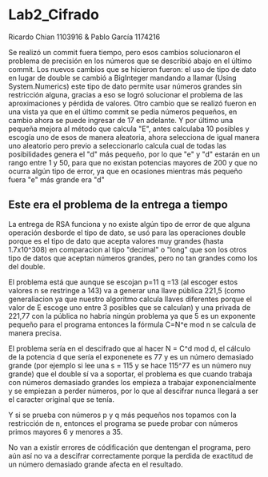 # Lab2_Cifrado
Ricardo Chian 1103916 &amp; Pablo García 1174216

Se realizó un commit fuera tiempo, pero esos cambios solucionaron el problema de precisión en los números que se describió abajo en el último commit. Los nuevos cambios que se hicieron fueron: el uso de tipo de dato en lugar de double se cambió a BigInteger mandando a llamar (Using System.Numerics) este tipo de dato permite usar números grandes sin restricción alguna, gracias a eso se logró solucionar el problema de las aproximaciones y pérdida de valores. Otro cambio que se realizó fueron en una vista ya que en el último commit se pedia números pequeños, en cambio ahora se puede ingresar de 17 en adelante. Y por último una pequeña mejora al método que calcula "E", antes calculaba 10 posibles y escogía uno de esos de manera aleatoria, ahora selecciona de igual manera uno aleatorio pero previo a seleccionarlo calcula cual de todas las posibilidades genera el "d" más pequeño, por lo que "e" y "d" estarán en un rango entre 1 y 50, para que no existan potencias mayores de 200 y que no ocurra algún tipo de error, ya que en ocasiones mientras más pequeño fuera "e" más grande era "d"

Este era el problema de la entrega a tiempo
----------------------------------------------------------------------------------------------------------------------------------------
La entrega de RSA funciona y no existe algún tipo de error de que alguna operación desborde el tipo de dato, se usó para las operaciones double porque es el tipo de dato que acepta valores muy grandes (hasta 1.7x10^308) en comparacion al tipo "decimal" o "long" que son los otros tipo de datos que aceptan números grandes, pero no tan grandes como los del double.

El problema está que aunque se escojan p=11 q =13 (al escoger estos valores n se restringe a 143) va a generar una llave pública 221,5 (como generaliacion ya que nuestro algoritmo calcula llaves diferentes porque el valor de E escoge uno entre 3 posibles que se calculan) y una privada de 221,77 con la pública no habría ningún problema ya que 5 es un exponente pequeño para el programa entonces la fórmula
C=N^e mod n se calcula de manera precisa.

El problema sería en el descifrado que al hacer N = C^d mod d, el cálculo de la potencia d que sería el exponenete es 77 y es un número demasiado grande (por ejemplo si lee una s = 115 y se hace 115^77 es un número nuy grande) que el double sí va a soportar, el problema es que cuando trabaja con números demasiado grandes los empieza a trabajar exponencialmente y se empiezan a perder números, por lo que al descifrar nunca llegará a ser el caracter original que se tenía.

Y si se prueba con números p y q más pequeños nos topamos con la restricción de n, entonces el programa se puede probar con números primos mayores 6 y menores a 35.

No van a existir errores de códificación que dentengan el programa, pero aún así no va a descifrar correctamente porque la perdida de exactitud de un número demasiado grande afecta en el resultado.
